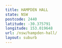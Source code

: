 ```yaml
---
title: HAMPDEN HALL
state: NSW
postcode: 2440
latitude: -30.375791
longitude: 153.019648
url: /nsw/hampden-hall/
layout: suburb
---
```

